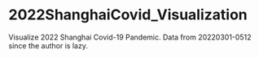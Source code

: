 # 2022ShanghaiCovid_Visualization
Visualize 2022 Shanghai Covid-19 Pandemic. Data from 20220301-0512 since the author is lazy.

